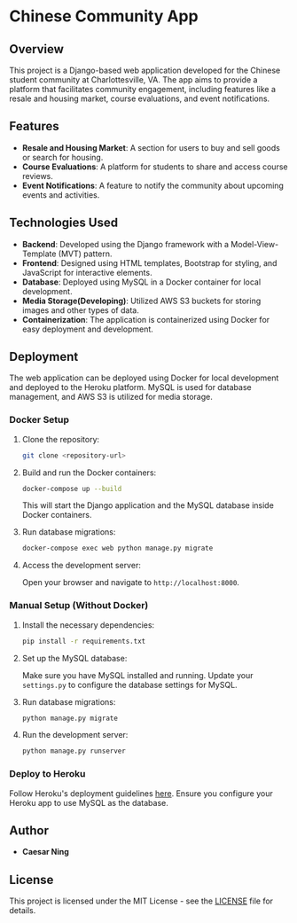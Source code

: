 # Chinese Community App

## Overview

This project is a Django-based web application developed for the Chinese student community at Charlottesville, VA. The app aims to provide a platform that facilitates community engagement, including features like a resale and housing market, course evaluations, and event notifications.

## Features

- **Resale and Housing Market**: A section for users to buy and sell goods or search for housing.
- **Course Evaluations**: A platform for students to share and access course reviews.
- **Event Notifications**: A feature to notify the community about upcoming events and activities.

## Technologies Used

- **Backend**: Developed using the Django framework with a Model-View-Template (MVT) pattern.
- **Frontend**: Designed using HTML templates, Bootstrap for styling, and JavaScript for interactive elements.
- **Database**: Deployed using MySQL in a Docker container for local development.
- **Media Storage(Developing)**: Utilized AWS S3 buckets for storing images and other types of data.
- **Containerization**: The application is containerized using Docker for easy deployment and development.

## Deployment

The web application can be deployed using Docker for local development and deployed to the Heroku platform. MySQL is used for database management, and AWS S3 is utilized for media storage.

### Docker Setup

1. Clone the repository:

    ```bash
    git clone <repository-url>
    ```

2. Build and run the Docker containers:

    ```bash
    docker-compose up --build
    ```

   This will start the Django application and the MySQL database inside Docker containers.

3. Run database migrations:

    ```bash
    docker-compose exec web python manage.py migrate
    ```

4. Access the development server:

    Open your browser and navigate to `http://localhost:8000`.

### Manual Setup (Without Docker)

1. Install the necessary dependencies:

    ```bash
    pip install -r requirements.txt
    ```

2. Set up the MySQL database:

    Make sure you have MySQL installed and running. Update your `settings.py` to configure the database settings for MySQL.

3. Run database migrations:

    ```bash
    python manage.py migrate
    ```

4. Run the development server:

    ```bash
    python manage.py runserver
    ```

### Deploy to Heroku

Follow Heroku's deployment guidelines [here](https://devcenter.heroku.com/articles/deploying-python). Ensure you configure your Heroku app to use MySQL as the database.

## Author

- **Caesar Ning**

## License

This project is licensed under the MIT License - see the [LICENSE](LICENSE) file for details.
